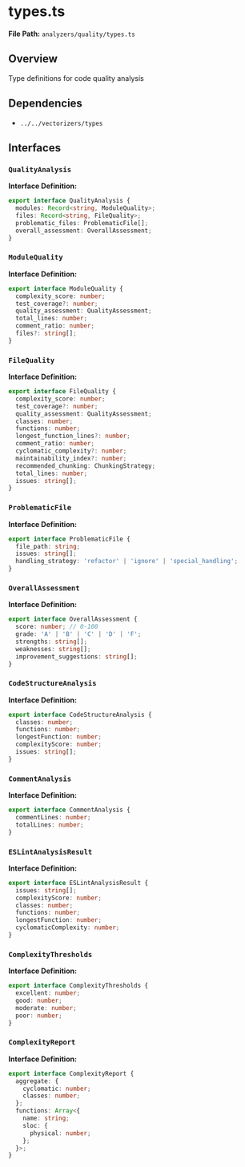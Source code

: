 # types.ts

**File Path:** `analyzers/quality/types.ts`

## Overview

Type definitions for code quality analysis

## Dependencies

- `../../vectorizers/types`

## Interfaces

### `QualityAnalysis`

**Interface Definition:**

```typescript
export interface QualityAnalysis {
  modules: Record<string, ModuleQuality>;
  files: Record<string, FileQuality>;
  problematic_files: ProblematicFile[];
  overall_assessment: OverallAssessment;
}
```

### `ModuleQuality`

**Interface Definition:**

```typescript
export interface ModuleQuality {
  complexity_score: number;
  test_coverage?: number;
  quality_assessment: QualityAssessment;
  total_lines: number;
  comment_ratio: number;
  files?: string[];
}
```

### `FileQuality`

**Interface Definition:**

```typescript
export interface FileQuality {
  complexity_score: number;
  test_coverage?: number;
  quality_assessment: QualityAssessment;
  classes: number;
  functions: number;
  longest_function_lines?: number;
  comment_ratio: number;
  cyclomatic_complexity?: number;
  maintainability_index?: number;
  recommended_chunking: ChunkingStrategy;
  total_lines: number;
  issues: string[];
}
```

### `ProblematicFile`

**Interface Definition:**

```typescript
export interface ProblematicFile {
  file_path: string;
  issues: string[];
  handling_strategy: 'refactor' | 'ignore' | 'special_handling';
}
```

### `OverallAssessment`

**Interface Definition:**

```typescript
export interface OverallAssessment {
  score: number; // 0-100
  grade: 'A' | 'B' | 'C' | 'D' | 'F';
  strengths: string[];
  weaknesses: string[];
  improvement_suggestions: string[];
}
```

### `CodeStructureAnalysis`

**Interface Definition:**

```typescript
export interface CodeStructureAnalysis {
  classes: number;
  functions: number;
  longestFunction: number;
  complexityScore: number;
  issues: string[];
}
```

### `CommentAnalysis`

**Interface Definition:**

```typescript
export interface CommentAnalysis {
  commentLines: number;
  totalLines: number;
}
```

### `ESLintAnalysisResult`

**Interface Definition:**

```typescript
export interface ESLintAnalysisResult {
  issues: string[];
  complexityScore: number;
  classes: number;
  functions: number;
  longestFunction: number;
  cyclomaticComplexity: number;
}
```

### `ComplexityThresholds`

**Interface Definition:**

```typescript
export interface ComplexityThresholds {
  excellent: number;
  good: number;
  moderate: number;
  poor: number;
}
```

### `ComplexityReport`

**Interface Definition:**

```typescript
export interface ComplexityReport {
  aggregate: {
    cyclomatic: number;
    classes: number;
  };
  functions: Array<{
    name: string;
    sloc: {
      physical: number;
    };
  }>;
}
```

